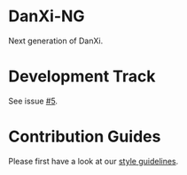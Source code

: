 # DanXi-NG

Next generation of DanXi.

# Development Track

See issue [#5](https://github.com/DanXi-Dev/DanXi-NG/issues/5).

# Contribution Guides

Please first have a look at our [style guidelines](STYLE-PRACTICES.md).
